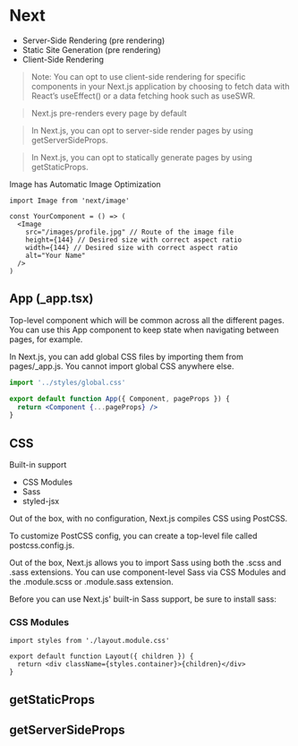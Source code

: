 
# Next

- Server-Side Rendering (pre rendering)
- Static Site Generation (pre rendering)
- Client-Side Rendering

> Note: You can opt to use client-side rendering for specific components in your Next.js application by choosing to fetch data with React’s useEffect() or a data fetching hook such as useSWR.

> Next.js pre-renders every page by default

> In Next.js, you can opt to server-side render pages by using getServerSideProps.

> In Next.js, you can opt to statically generate pages by using getStaticProps.



Image has Automatic Image Optimization

```
import Image from 'next/image'

const YourComponent = () => (
  <Image
    src="/images/profile.jpg" // Route of the image file
    height={144} // Desired size with correct aspect ratio
    width={144} // Desired size with correct aspect ratio
    alt="Your Name"
  />
)
```

## App (_app.tsx)

Top-level component which will be common across all the different pages. You can use this App component to keep state when navigating between pages, for example.

In Next.js, you can add global CSS files by importing them from pages/_app.js. You cannot import global CSS anywhere else.


```jsx
import '../styles/global.css'

export default function App({ Component, pageProps }) {
  return <Component {...pageProps} />
}
```


## CSS

Built-in support

- CSS Modules
- Sass
- styled-jsx 

Out of the box, with no configuration, Next.js compiles CSS using PostCSS.

To customize PostCSS config, you can create a top-level file called postcss.config.js.

Out of the box, Next.js allows you to import Sass using both the .scss and .sass extensions. You can use component-level Sass via CSS Modules and the .module.scss or .module.sass extension.

Before you can use Next.js' built-in Sass support, be sure to install sass:

### CSS Modules

```
import styles from './layout.module.css'

export default function Layout({ children }) {
  return <div className={styles.container}>{children}</div>
}
```


## getStaticProps

## getServerSideProps
